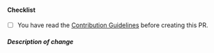 <!--
Thank you for your pull request. Please review the below requirements.
-->

#### Checklist

<!-- Remove items that do not apply. For completed items, change [ ] to [x]. -->

- [ ] You have read the [Contribution Guidelines](https://github.com/LoginRadius/docs/blob/master/CONTRIBUTING.MD) before creating this PR.

##### Description of change

<!-- In case of a bug please provide a short description of what is changed and add link of the relevant issue after this comment-->